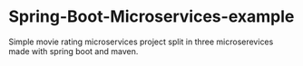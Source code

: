 # Spring-Boot-Microservices-example
Simple movie rating microservices project split in three microserevices made with spring boot and maven.
